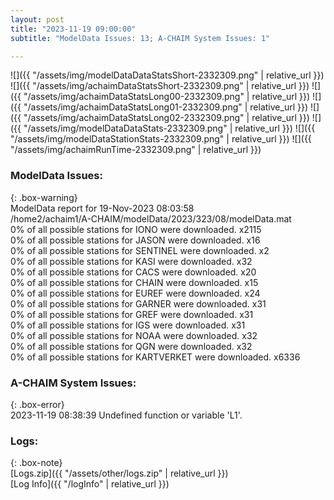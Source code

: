 ```yaml
---
layout: post
title: "2023-11-19 09:00:00"
subtitle: "ModelData Issues: 13; A-CHAIM System Issues: 1"

---
```


![]({{ "/assets/img/modelDataDataStatsShort-2332309.png" | relative_url }})
![]({{ "/assets/img/achaimDataStatsShort-2332309.png" | relative_url }})
![]({{ "/assets/img/achaimDataStatsLong00-2332309.png" | relative_url }})
![]({{ "/assets/img/achaimDataStatsLong01-2332309.png" | relative_url }})
![]({{ "/assets/img/achaimDataStatsLong02-2332309.png" | relative_url }})
![]({{ "/assets/img/modelDataDataStats-2332309.png" | relative_url }})
![]({{ "/assets/img/modelDataStationStats-2332309.png" | relative_url }})
![]({{ "/assets/img/achaimRunTime-2332309.png" | relative_url }})


### ModelData Issues:  
  
{: .box-warning}  
 ModelData report for 19-Nov-2023 08:03:58   
 /home2/achaim1/A-CHAIM/modelData/2023/323/08/modelData.mat   
 0% of all possible stations for IONO were downloaded. x2115   
 0% of all possible stations for JASON were downloaded. x16   
 0% of all possible stations for SENTINEL were downloaded. x2   
 0% of all possible stations for KASI were downloaded. x32   
 0% of all possible stations for CACS were downloaded. x20   
 0% of all possible stations for CHAIN were downloaded. x15   
 0% of all possible stations for EUREF were downloaded. x24   
 0% of all possible stations for GARNER were downloaded. x31   
 0% of all possible stations for GREF were downloaded. x31   
 0% of all possible stations for IGS were downloaded. x31   
 0% of all possible stations for NOAA were downloaded. x32   
 0% of all possible stations for QGN were downloaded. x32   
 0% of all possible stations for KARTVERKET were downloaded. x6336   
  
### A-CHAIM System Issues:  
  
{: .box-error}  
2023-11-19 08:38:39 Undefined function or variable 'L1'.  

### Logs:  
  
{: .box-note}  
[Logs.zip]({{ "/assets/other/logs.zip" | relative_url }})  
[Log Info]({{ "/logInfo" | relative_url }})  
